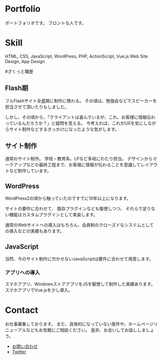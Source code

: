 # Portfolio
ポートフォリオです。
フロントな人です。

# Skill
HTML, CSS, JavaScript, WordPress, PHP, ActionScript, Vue.js
Web Site Design, App Design

#ざくっと職歴
## Flash期
フルFlashサイト全盛期に制作に携わる。
その頃は、勉強会などでスピーカーを担当させて頂いたりもしました。

しかし、その頃から、「クライアントは喜んでいるが、これ、お客様に情報伝わっているんだろうか？」と疑問を覚える。
今考えれば、これがUXを気にしながらサイト制作などするきっかけになったような気がします。

## サイト制作
通常のサイト制作。
学校・教育系、LPなど多岐にわたり担当。
デザインからマークアップなどの最終工程まで、お客様に情報が伝わることを意識してレイアウトなど制作しています。

## WordPress
WordPress2の頃から触っていたのですでに10年以上になります。

サイトの要件に合わせて、
既存プラグインなども駆使しつつ、
それらで足りない機能はカスタムプラグインとして実装します。

通常のWebサイトへの導入はもちろん、会員制のクローズドなシステムとしての導入などの実績もあります。

## JavaScript
当然、今のサイト制作に欠かせないJavaScriptは要件に合わせて用意します。

### アプリへの導入
スマホアプリ、WindowsストアアプリをJSを駆使して制作した実績あります。
スマホアプリでVue.jsを少し導入。

# Contact
お仕事募集しております。
また、具体的になっていない案件や、ホームページリニューアルなどもお気軽にご相談ください。
是非、お会いしてお話ししましょう。

- [お問い合わせ](http://qiita.com/)
- [Twitter](https://twitter.com/eternity_hiro)


